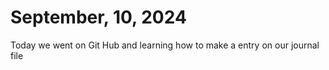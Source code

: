 # September, 10, 2024
Today we went on Git Hub and learning how to make a entry on our journal file
